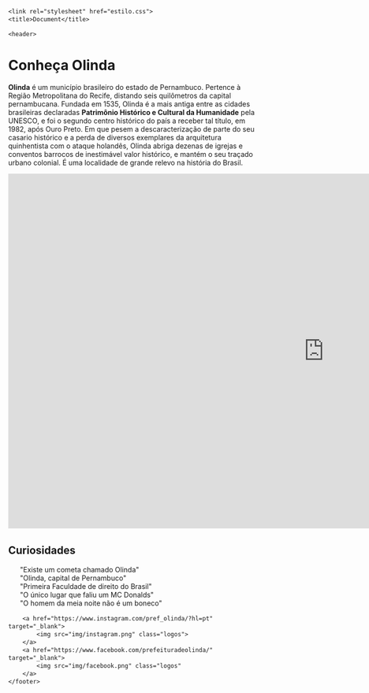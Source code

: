 <!DOCTYPE html>
<html lang="en">
<head>
    <meta charset="UTF-8">
    <meta http-equiv="X-UA-Compatible" content="IE=edge">
    <meta name="viewport" content="width=device-width, initial-scale=1.0">
    
    <link rel="stylesheet" href="estilo.css">
    <title>Document</title>
</head>

<body>

    <header>
<h1 id= "nome">Conheça Olinda</h1>
<p id= resumo>
   <strong>Olinda</strong> é um município brasileiro do estado de Pernambuco.
    Pertence à Região Metropolitana do Recife, distando seis quilômetros da capital
    pernambucana.
Fundada em 1535, Olinda é a mais antiga entre as cidades brasileiras
declaradas <strong>Patrimônio Histórico e Cultural da Humanidade</strong> pela UNESCO,
e foi o segundo centro histórico do país a receber tal título, em 1982,
após Ouro Preto. Em que pesem a descaracterização de parte do seu casario
histórico e a perda de diversos exemplares da arquitetura quinhentista com
o ataque holandês, Olinda abriga dezenas de igrejas e conventos barrocos de
inestimável valor histórico, e mantém o seu traçado urbano colonial.
É uma localidade de grande relevo na história do Brasil.
</p>
    </header>
    <main id= "linkytb">
        <iframe width="1280" height="720" src="https://www.youtube.com/embed/PxkkNQEbeMo" title="YouTube video player" frameborder="0" allow="accelerometer; autoplay; clipboard-write; encrypted-media; gyroscope; picture-in-picture" allowfullscreen></iframe>
    <h2 class="curiosidade">Curiosidades</h2>
    <ul style="list-style: none;">
        <li>"Existe um cometa chamado Olinda"</li>
        <li>"Olinda, capital de Pernambuco"</li>
        <li>"Primeira Faculdade de direito do Brasil"</li>
        <li>"O único lugar que faliu um MC Donalds"</li>
        <li>"O homem da meia noite não é um boneco"</li>
    </ul>
    </main>
    <footer id= "links">

        <a href="https://www.instagram.com/pref_olinda/?hl=pt" target="_blank">
            <img src="img/instagram.png" class="logos">
        </a>
        <a href="https://www.facebook.com/prefeituradeolinda/" target="_blank">
            <img src="img/facebook.png" class="logos"
        </a>
    </footer>
</body>
</html>
